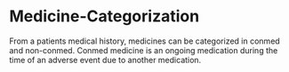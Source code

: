 # Medicine-Categorization
From a patients medical history, medicines can be categorized in conmed and non-conmed. Conmed medicine is an ongoing medication during the time of an adverse event due to another medication.
